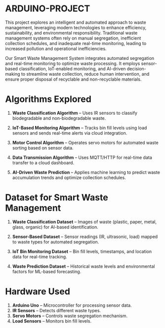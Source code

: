 # ARDUINO-PROJECT

This project explores an intelligent and automated approach to waste management, leveraging modern technologies to enhance efficiency, sustainability, and environmental responsibility. Traditional waste management systems often rely on manual segregation, inefficient collection schedules, and inadequate real-time monitoring, leading to increased pollution and operational inefficiencies.

Our Smart Waste Management System integrates automated segregation and real-time monitoring to optimize waste processing. It employs sensor-based classification, IoT-enabled monitoring, and AI-driven decision-making to streamline waste collection, reduce human intervention, and ensure proper disposal of recyclable and non-recyclable materials.

# Algorithms Explored

1. **Waste Classification Algorithm** – Uses IR sensors to classify biodegradable and non-biodegradable waste.  

2. **IoT-Based Monitoring Algorithm** – Tracks bin fill levels using load sensors and sends real-time alerts via cloud integration.  

3. **Motor Control Algorithm** – Operates servo motors for automated waste sorting based on sensor data.  

4. **Data Transmission Algorithm** – Uses MQTT/HTTP for real-time data transfer to a cloud dashboard.  

5. **AI-Driven Waste Prediction** – Applies machine learning to predict waste accumulation trends and optimize collection schedules.  

# Dataset for Smart Waste Management

1. **Waste Classification Dataset** – Images of waste (plastic, paper, metal, glass, organic) for AI-based identification.

2. **Sensor-Based Dataset** – Sensor readings (IR, ultrasonic, load) mapped to waste types for automated segregation.

3. **IoT Bin Monitoring Dataset** – Bin fill levels, timestamps, and location data for real-time tracking.

4. **Waste Prediction Dataset** – Historical waste levels and environmental factors for ML-based forecasting.

# Hardware Used

1. **Arduino Uno** – Microcontroller for processing sensor data.
2. **IR Sensors** – Detects different waste types.
3. **Servo Motors** – Controls waste segregation mechanism.
4. **Load Sensors** – Monitors bin fill levels.

